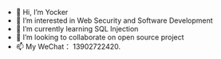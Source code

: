 - 👋 Hi, I’m Yocker
- 👀 I’m interested in Web Security and Software Development
- 🌱 I’m currently learning SQL Injection
- 💞️ I’m looking to collaborate on open source project
- 📫 My WeChat： 13902722420.

<!---
Genius0204/Genius0204 is a ✨ special ✨ repository because its `README.md` (this file) appears on your GitHub profile.
You can click the Preview link to take a look at your changes.
--->
